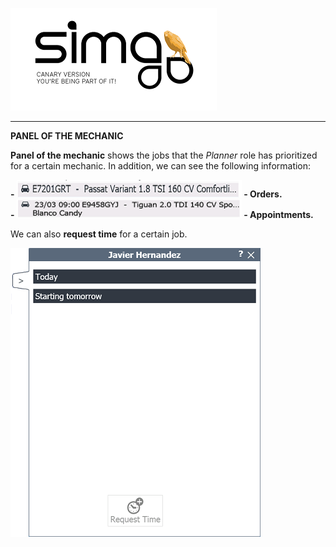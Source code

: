![sima2](Images/en-EN_simacanaryversionbn.png)   
  
---  
  
**PANEL OF THE MECHANIC**  
  
**Panel of the mechanic** shows the jobs that the _Planner_ role has prioritized for a certain mechanic. In addition, we can see the following information:    

**-  ![Order in the Mechanic's Panel](Images/en-EN_mechanicpanel_order.png)  - Orders.**   
**- ![Appointment in the Mechanic's Panel](Images/en-EN_mechanicpaniel_detail_appointment.png)  - Appointments.**    

We can also **request time** for a certain job.  

![Mechanic's Panel](Images/en-EN_mechanicpanel.png)  



   

